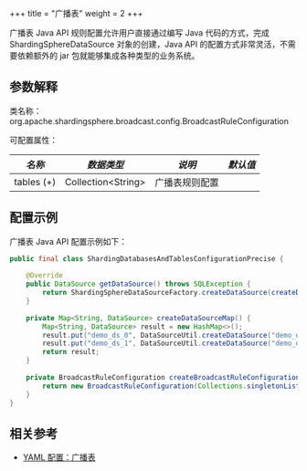 +++
title = "广播表"
weight = 2
+++

广播表 Java API 规则配置允许用户直接通过编写 Java 代码的方式，完成 ShardingSphereDataSource 对象的创建，Java API 的配置方式非常灵活，不需要依赖额外的 jar 包就能够集成各种类型的业务系统。

## 参数解释

类名称：org.apache.shardingsphere.broadcast.config.BroadcastRuleConfiguration

可配置属性：

| *名称*       | *数据类型*               | *说明*    | *默认值* |
|------------|----------------------|---------|-------|
| tables (+) | Collection\<String\> | 广播表规则配置 |       |

## 配置示例

广播表 Java API 配置示例如下：

```java
public final class ShardingDatabasesAndTablesConfigurationPrecise {
    
    @Override
    public DataSource getDataSource() throws SQLException {
        return ShardingSphereDataSourceFactory.createDataSource(createDataSourceMap(), Arrays.asList(createBroadcastRuleConfiguration()), new Properties());
    }
    
    private Map<String, DataSource> createDataSourceMap() {
        Map<String, DataSource> result = new HashMap<>();
        result.put("demo_ds_0", DataSourceUtil.createDataSource("demo_ds_0"));
        result.put("demo_ds_1", DataSourceUtil.createDataSource("demo_ds_1"));
        return result;
    }
    
    private BroadcastRuleConfiguration createBroadcastRuleConfiguration() {
        return new BroadcastRuleConfiguration(Collections.singletonList("t_address"));
    }
}
```

## 相关参考

- [YAML 配置：广播表](/cn/user-manual/shardingsphere-jdbc/yaml-config/rules/broadcast/)
